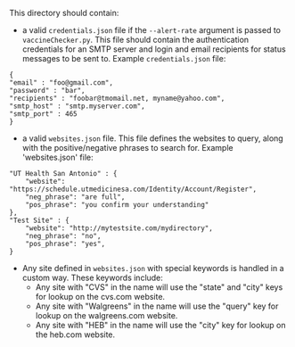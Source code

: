 This directory should contain:

- a valid `credentials.json` file if the `--alert-rate` argument is passed to `vaccineChecker.py`.  This file should contain the authentication credentials for an SMTP server and login and email recipients for status messages to be sent to.  Example `credentials.json` file:
```
{
"email" : "foo@gmail.com",
"password" : "bar",
"recipients" : "foobar@tmomail.net, myname@yahoo.com",
"smtp_host" : "smtp.myserver.com",
"smtp_port" : 465
}
````

- a valid `websites.json` file.   This file defines the websites to query, along with the positive/negative phrases to search for.  Example 'websites.json' file:

```
"UT Health San Antonio" : {
    "website": "https://schedule.utmedicinesa.com/Identity/Account/Register",
    "neg_phrase": "are full",
    "pos_phrase": "you confirm your understanding"
},
"Test Site" : {
    "website": "http://mytestsite.com/mydirectory",
    "neg_phrase": "no",
    "pos_phrase": "yes",
}
```

- Any site defined in `websites.json` with special keywords is handled in a custom way.  These keywords include:
    * Any site with "CVS" in the name will use the "state" and "city" keys for lookup on the cvs.com website.
    * Any site with "Walgreens" in the name will use the "query" key for lookup on the walgreens.com website.
    * Any site with "HEB" in the name will use the "city" key for lookup on the heb.com website.

